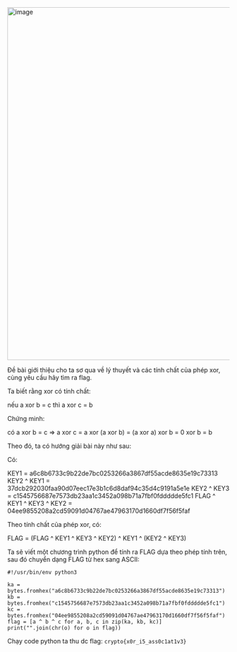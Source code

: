 <img width="799" alt="image" src="https://github.com/Vanmaxohp/EHC_Challenge_CryptoHack/assets/90485791/a5bd1416-b81a-4548-a0d2-f314ebc43fbe">

Đề bài giới thiệu cho ta sơ qua về lý thuyết và các tính chất của phép xor, cùng yêu cầu hãy tìm ra flag.

Ta biết rằng xor có tính chất:

nếu a xor b = c thì a xor c = b

Chứng minh:

có a xor b = c => a xor c = a xor (a xor b)
                          = (a xor a) xor b
                          = 0 xor b
                          = b

Theo đó, ta có hướng giải bài này như sau:

Có:
 
  KEY1 = a6c8b6733c9b22de7bc0253266a3867df55acde8635e19c73313
  KEY2 ^ KEY1 = 37dcb292030faa90d07eec17e3b1c6d8daf94c35d4c9191a5e1e
  KEY2 ^ KEY3 = c1545756687e7573db23aa1c3452a098b71a7fbf0fddddde5fc1
  FLAG ^ KEY1 ^ KEY3 ^ KEY2 = 04ee9855208a2cd59091d04767ae47963170d1660df7f56f5faf

Theo tính chất của phép xor, có:

FLAG = (FLAG ^ KEY1 ^ KEY3 ^ KEY2) ^ KEY1 ^ (KEY2 ^ KEY3)

Ta sẽ viết một chương trình python để tính ra FLAG dựa theo phép tính trên, sau đó chuyển dạng FLAG từ hex sang ASCII:
```
#!/usr/bin/env python3

ka = bytes.fromhex("a6c8b6733c9b22de7bc0253266a3867df55acde8635e19c73313")
kb = bytes.fromhex("c1545756687e7573db23aa1c3452a098b71a7fbf0fddddde5fc1")
kc = bytes.fromhex("04ee9855208a2cd59091d04767ae47963170d1660df7f56f5faf")
flag = [a ^ b ^ c for a, b, c in zip(ka, kb, kc)]
print("".join(chr(o) for o in flag))
```


Chạy code python ta thu dc flag: `crypto{x0r_i5_ass0c1at1v3}`


